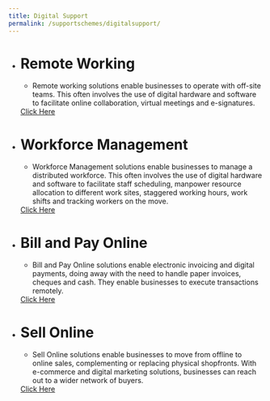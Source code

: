 ```yaml
---
title: Digital Support
permalink: /supportschemes/digitalsupport/
---
```


<div class="gobizfinapplyTable">
  <ul class="gobizfinapplyTable-firstTable">
    <li class="gobizfinapplyTable-firstTable_table">
      <h1 class="gobizfinapplyTable-firstTable_table__header">Remote Working</h1>
      <ul class="gobizfinapplyTable-firstTable_table__options">
        <li>Remote working solutions enable businesses to operate with off-site teams. This often involves the use of digital hardware and software to facilitate online collaboration, virtual meetings and e-signatures.</li>
      </ul>
      <a href="https://go.gov.sg/remoteworking"><div class="gobizfinapplyTable-firstTable_table__getstart">Click Here</div></a>
    </li>
  </ul>
</div>

<div class="gobizfinapplyTable">
  <ul class="gobizfinapplyTable-firstTable">
    <li class="gobizfinapplyTable-firstTable_table">
      <h1 class="gobizfinapplyTable-firstTable_table__header">Workforce Management</h1>
      <ul class="gobizfinapplyTable-firstTable_table__options">
        <li>Workforce Management solutions enable businesses to manage a distributed workforce. This often involves the use of digital hardware and software to facilitate staff scheduling, manpower resource allocation to different work sites, staggered working hours, work shifts and tracking workers on the move.</li>
      </ul>
      <a href="https://go.gov.sg/workfacemanagement"><div class="gobizfinapplyTable-firstTable_table__getstart">Click Here</div></a>
    </li>
  </ul>
</div>

<div class="gobizfinapplyTable">
  <ul class="gobizfinapplyTable-firstTable">
    <li class="gobizfinapplyTable-firstTable_table">
      <h1 class="gobizfinapplyTable-firstTable_table__header">Bill and Pay Online</h1>
      <ul class="gobizfinapplyTable-firstTable_table__options">
        <li>Bill and Pay Online solutions enable electronic invoicing and digital payments, doing away with the need to handle paper invoices, cheques and cash. They enable businesses to execute transactions remotely.</li>
      </ul>
      <a href="https://go.gov.sg/payandbillonline"><div class="gobizfinapplyTable-firstTable_table__getstart">Click Here</div></a>
    </li>
  </ul>
</div>

<div class="gobizfinapplyTable">
  <ul class="gobizfinapplyTable-firstTable">
    <li class="gobizfinapplyTable-firstTable_table">
      <h1 class="gobizfinapplyTable-firstTable_table__header">Sell Online</h1>
      <ul class="gobizfinapplyTable-firstTable_table__options">
        <li>Sell Online solutions enable businesses to move from offline to online sales, complementing or replacing physical shopfronts. With e-commerce and digital marketing solutions, businesses can reach out to a wider network of buyers.</li>
      </ul>
      <a href="https://go.gov.sg/sellonline"><div class="gobizfinapplyTable-firstTable_table__getstart">Click Here</div></a>
    </li>
  </ul>
</div>